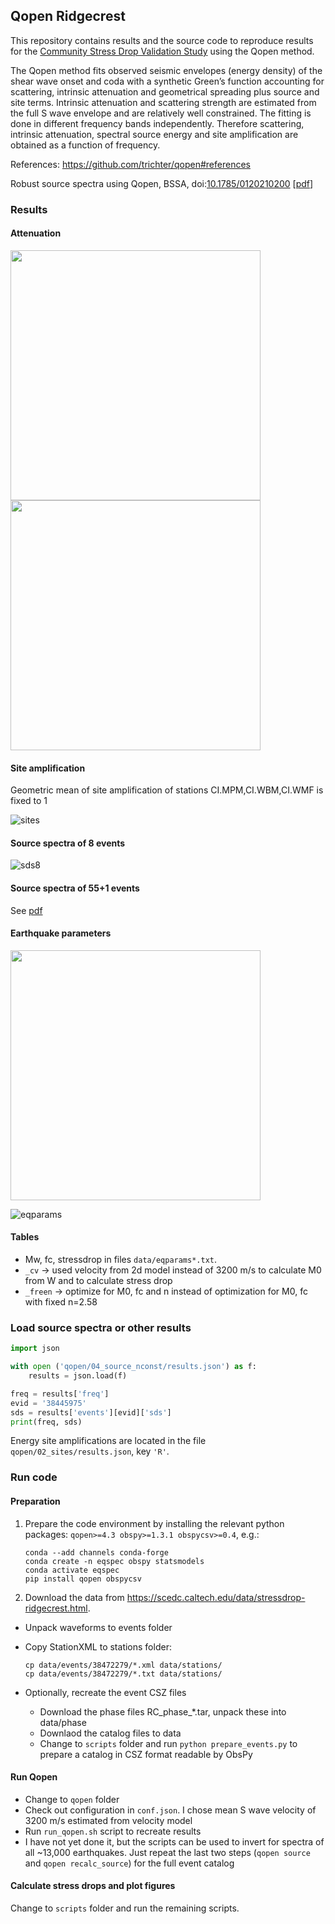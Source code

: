 ## Qopen Ridgecrest

This repository contains results and the source code to reproduce results for the
[Community Stress Drop Validation Study](https://www.scec.org/research/stress-drop-validation)
using the Qopen method.

The Qopen method fits observed seismic envelopes (energy density) of the
shear wave onset and coda with a synthetic Green’s function accounting for
scattering, intrinsic attenuation and geometrical spreading plus source and site
terms. Intrinsic attenuation and scattering
strength are estimated from the full S wave envelope and are relatively well
constrained.
The fitting is done in different frequency bands independently. Therefore
scattering, intrinsic attenuation, spectral source energy and site amplification are
obtained as a function of frequency.

References:
https://github.com/trichter/qopen#references

Robust source spectra using Qopen, BSSA,
doi:[10.1785/0120210200](https://doi.org/10.1785/0120210200)
[[pdf](https://arxiv.org/pdf/2107.11083)]

### Results

#### Attenuation

<img src="figs/png/Q.png" width="400">
<img src="figs/png/l.png" width="400">

#### Site amplification
Geometric mean of site amplification of stations CI.MPM,CI.WBM,CI.WMF is fixed to 1

![sites](figs/png/sites.png)

#### Source spectra of 8 events

![sds8](figs/png/sds8.png)

#### Source spectra of 55+1 events

See [pdf](figs/sds.pdf)

#### Earthquake parameters

<img src="figs/png/mags2.png" width="400">

![eqparams](figs/png/eqparams.png)

#### Tables

* Mw, fc, stressdrop in files `data/eqparams*.txt`.
* `_cv` -> used velocity from 2d model instead of 3200 m/s to calculate M0 from W and to calculate stress drop
* `_freen` -> optimize for M0, fc and n instead of optimization for M0, fc with fixed n=2.58

### Load source spectra or other results

```py
import json

with open ('qopen/04_source_nconst/results.json') as f:
    results = json.load(f)

freq = results['freq']
evid = '38445975'
sds = results['events'][evid]['sds']
print(freq, sds)

```

Energy site amplifications are located in the file `qopen/02_sites/results.json`, key `'R'`.

### Run code

#### Preparation

1. Prepare the code environment by installing the relevant python packages: `qopen>=4.3 obspy>=1.3.1 obspycsv>=0.4`, e.g.:

    ```
    conda --add channels conda-forge
    conda create -n eqspec obspy statsmodels
    conda activate eqspec
    pip install qopen obspycsv
    ```

2. Download the data from https://scedc.caltech.edu/data/stressdrop-ridgecrest.html.

* Unpack waveforms to events folder
* Copy StationXML to stations folder:

    ```
    cp data/events/38472279/*.xml data/stations/
    cp data/events/38472279/*.txt data/stations/
    ```

* Optionally, recreate the event CSZ files
  - Download the phase files RC_phase_*.tar, unpack these into data/phase
  - Downlaod the catalog files to data
  - Change to `scripts` folder and run `python prepare_events.py` to prepare a catalog in CSZ format readable by ObsPy

#### Run Qopen

* Change to `qopen` folder
* Check out configuration in `conf.json`. I chose mean S wave velocity of 3200 m/s estimated from velocity model
* Run `run_qopen.sh` script to recreate results
* I have not yet done it, but the scripts can be used to invert for spectra of all ~13,000 earthquakes.
    Just repeat the last two steps (`qopen source` and `qopen recalc_source`) for the full event catalog

#### Calculate stress drops and plot figures

Change to `scripts` folder and run the remaining scripts.
